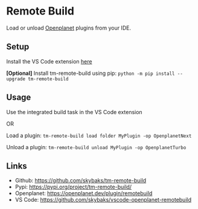 # Remote Build

Load or unload [Openplanet](https://openplanet.dev/) plugins from your IDE.

## Setup

Install the VS Code extension [here](https://marketplace.visualstudio.com/items?itemName=skybaks.openplanet-build)

**[Optional]** Install tm-remote-build using pip: `python -m pip install --upgrade tm-remote-build`

## Usage

Use the integrated build task in the VS Code extension

OR

Load a plugin: `tm-remote-build load folder MyPlugin -op OpenplanetNext`

Unload a plugin: `tm-remote-build unload MyPlugin -op OpenplanetTurbo`

## Links

* Github: https://github.com/skybaks/tm-remote-build
* Pypi: https://pypi.org/project/tm-remote-build/
* Openplanet: https://openplanet.dev/plugin/remotebuild
* VS Code: https://github.com/skybaks/vscode-openplanet-remotebuild
